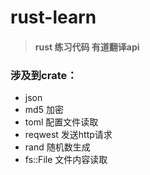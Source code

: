 # rust-learn
> #### rust 练习代码 有道翻译api
### 涉及到crate：
- json
- md5 加密
- toml 配置文件读取
- reqwest 发送http请求
- rand 随机数生成
- fs::File 文件内容读取
